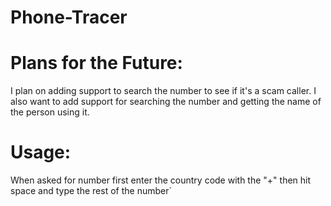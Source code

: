 # Phone-Tracer

# Plans for the Future:
I plan on adding support to search the number to see if it's a scam caller.
I also want to add support for searching the number and getting the name of the person using it.

# Usage:

When asked for number first enter the country code with the "+" then hit space and type the rest of the number`